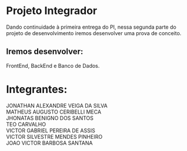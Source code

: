 # Projeto Integrador
Dando continuidade à primeira entrega do PI, nessa segunda parte do projeto de desenvolvimento iremos desenvolver uma prova de conceito.

## Iremos desenvolver:
FrontEnd, BackEnd e Banco de Dados.

# Integrantes:
JONATHAN ALEXANDRE VEIGA DA SILVA  
MATHEUS AUGUSTO CERIBELLI MECA  
JHONATAS BENIGNO DOS SANTOS  
TEO CARVALHO  
VICTOR GABRIEL PEREIRA DE ASSIS  
VICTOR SILVESTRE MENDES PINHEIRO  
JOAO VICTOR BARBOSA SANTANA  
